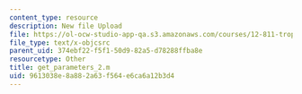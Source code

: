 ```yaml
---
content_type: resource
description: New file Upload
file: https://ol-ocw-studio-app-qa.s3.amazonaws.com/courses/12-811-tropical-meteorology-spring-2011/9613038e8a882a63f564e6ca6a12b3d4_get_parameters_2.m
file_type: text/x-objcsrc
parent_uid: 374ebf22-f5f1-50d9-82a5-d78288ffba8e
resourcetype: Other
title: get_parameters_2.m
uid: 9613038e-8a88-2a63-f564-e6ca6a12b3d4
---
```

